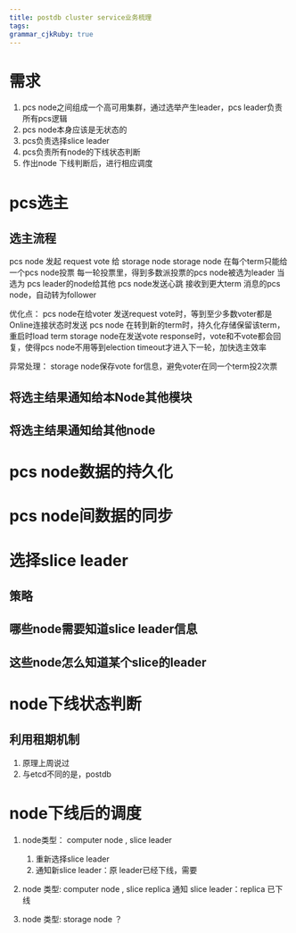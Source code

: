 ```yaml
---
title: postdb cluster service业务梳理
tags: 
grammar_cjkRuby: true
---
```

# 需求
1. pcs node之间组成一个高可用集群，通过选举产生leader，pcs leader负责所有pcs逻辑 
2. pcs node本身应该是无状态的 
3. pcs负责选择slice leader
4. pcs负责所有node的下线状态判断
5. 作出node 下线判断后，进行相应调度

# pcs选主
## 选主流程
pcs node 发起 request vote 给 storage node
storage node 在每个term只能给一个pcs node投票
每一轮投票里，得到多数派投票的pcs node被选为leader
当选为 pcs leader的node给其他 pcs node发送心跳
接收到更大term 消息的pcs node，自动转为follower

优化点：
pcs node在给voter 发送request vote时，等到至少多数voter都是Online连接状态时发送
pcs node 在转到新的term时，持久化存储保留该term，重启时load term
storage node在发送vote response时，vote和不vote都会回复，使得pcs node不用等到election timeout才进入下一轮，加快选主效率

异常处理：
storage node保存vote for信息，避免voter在同一个term投2次票

## 将选主结果通知给本Node其他模块


## 将选主结果通知给其他node



# pcs node数据的持久化

# pcs node间数据的同步

# 选择slice leader
## 策略
##  哪些node需要知道slice leader信息
## 这些node怎么知道某个slice的leader

# node下线状态判断
## 利用租期机制
1. 原理上周说过
2. 与etcd不同的是，postdb


# node下线后的调度
1. node类型： computer node , slice leader
	1. 重新选择slice leader
	2. 通知新slice leader：原 leader已经下线，需要
	
2. node 类型:  computer node , slice replica 
	通知 slice leader：replica 已下线
	
3. node 类型:  storage node
	？
